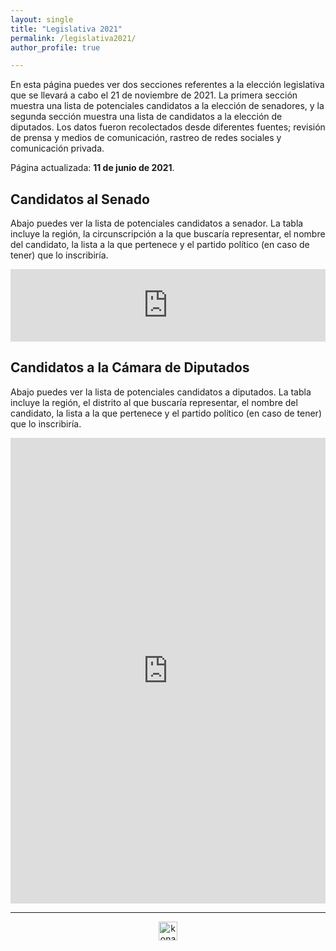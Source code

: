 ```yaml
---
layout: single
title: "Legislativa 2021"
permalink: /legislativa2021/
author_profile: true

---
```



En esta página puedes ver dos secciones referentes a la elección legislativa que se llevará a cabo el 21 de noviembre de 2021. La primera sección muestra una lista de potenciales candidatos a la elección de senadores, y la segunda sección muestra una lista de candidatos a la elección de diputados. Los datos fueron recolectados desde diferentes fuentes; revisión de prensa y medios de comunicación, rastreo de redes sociales y comunicación privada.

Página actualizada: **11 de junio de 2021**.


## Candidatos al Senado

Abajo puedes ver la lista de potenciales candidatos a senador. La tabla incluye la región, la circunscripción a la que buscaría representar, el nombre del candidato, la lista a la que pertenece y el partido político (en caso de tener) que lo inscribiría.

<iframe title="" aria-label="table" id="datawrapper-chart-wvqX0" src="https://datawrapper.dwcdn.net/wvqX0/1/" scrolling="no" frameborder="0" style="width: 0; min-width: 100% !important; border: none;" height="116"></iframe><script type="text/javascript">!function(){"use strict";window.addEventListener("message",(function(e){if(void 0!==e.data["datawrapper-height"]){var t=document.querySelectorAll("iframe");for(var a in e.data["datawrapper-height"])for(var r=0;r<t.length;r++){if(t[r].contentWindow===e.source)t[r].style.height=e.data["datawrapper-height"][a]+"px"}}}))}();
</script>


## Candidatos a la Cámara de Diputados

Abajo puedes ver la lista de potenciales candidatos a diputados. La tabla incluye la región, el distrito al que buscaría representar, el nombre del candidato, la lista a la que pertenece y el partido político (en caso de tener) que lo inscribiría.

<iframe title="" aria-label="table" id="datawrapper-chart-QbX0b" src="https://datawrapper.dwcdn.net/QbX0b/5/" scrolling="no" frameborder="0" style="width: 0; min-width: 100% !important; border: none;" height="745"></iframe><script type="text/javascript">!function(){"use strict";window.addEventListener("message",(function(e){if(void 0!==e.data["datawrapper-height"]){var t=document.querySelectorAll("iframe");for(var a in e.data["datawrapper-height"])for(var r=0;r<t.length;r++){if(t[r].contentWindow===e.source)t[r].style.height=e.data["datawrapper-height"][a]+"px"}}}))}();
</script>

---

<!-- NES -->
<style>
.aligncenter {
    text-align: center;
}
</style>
<p class="aligncenter">
    <img src="/images/nes.png" width="30" height="30" alt="konami" />
</p>

<!-- Favicon -->
<link rel="apple-touch-icon" sizes="180x180" href="/apple-touch-icon.png">
<link rel="icon" type="image/png" sizes="32x32" href="/favicon-32x32.png">
<link rel="icon" type="image/png" sizes="16x16" href="/favicon-16x16.png">
<link rel="manifest" href="/site.webmanifest">
<link rel="mask-icon" href="/safari-pinned-tab.svg" color="#5bbad5">
<meta name="msapplication-TileColor" content="#b91d47">
<meta name="theme-color" content="#ffffff">
